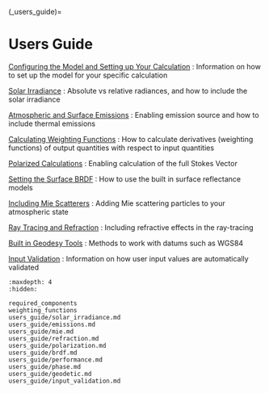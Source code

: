 
(_users_guide)=
# Users Guide


[Configuring the Model and Setting up Your Calculation](required_components.md)
: Information on how to set up the model for your specific calculation

[Solar Irradiance](users_guide/solar_irradiance.md)
: Absolute vs relative radiances, and how to include the solar irradiance

[Atmospheric and Surface Emissions](users_guide/emissions.md)
: Enabling emission source and how to include thermal emissions

[Calculating Weighting Functions](weighting_functions.md)
: How to calculate derivatives (weighting functions) of output quantities with respect to input quantities

[Polarized Calculations](users_guide/polarization.md)
: Enabling calculation of the full Stokes Vector

[Setting the Surface BRDF](users_guide/brdf.md)
: How to use the built in surface reflectance models

[Including Mie Scatterers](users_guide/mie.md)
: Adding Mie scattering particles to your atmospheric state

[Ray Tracing and Refraction](users_guide/refraction.md)
: Including refractive effects in the ray-tracing

[Built in Geodesy Tools](users_guide/geodetic.md)
: Methods to work with datums such as WGS84

[Input Validation](users_guide/input_validation.md)
: Information on how user input values are automatically validated


```{toctree}
:maxdepth: 4
:hidden:

required_components
weighting_functions
users_guide/solar_irradiance.md
users_guide/emissions.md
users_guide/mie.md
users_guide/refraction.md
users_guide/polarization.md
users_guide/brdf.md
users_guide/performance.md
users_guide/phase.md
users_guide/geodetic.md
users_guide/input_validation.md
```
